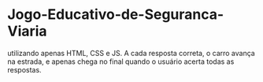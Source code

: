 # Jogo-Educativo-de-Seguranca-Viaria 
utilizando apenas HTML, CSS e JS. A cada resposta correta, o carro avança na estrada, e apenas chega no final quando o usuário acerta todas as respostas.
